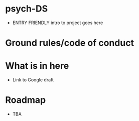 # psych-DS

- ENTRY FRIENDLY intro to project goes here

# Ground rules/code of conduct

# What is in here

- Link to Google draft

# Roadmap

- TBA
